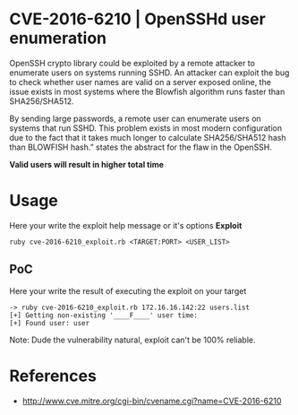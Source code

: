 # CVE-2016-6210 | OpenSSHd user enumeration
OpenSSH crypto library could be exploited by a remote attacker to enumerate users on systems running SSHD. An attacker can exploit the bug to check whether user names are valid on a server exposed online, the issue exists in most systems where the Blowfish algorithm runs faster than SHA256/SHA512.

By sending large passwords, a remote user can enumerate users on systems that run SSHD. This problem exists in most modern configuration due to the fact that it takes much longer to calculate SHA256/SHA512 hash than BLOWFISH hash.” states the abstract for the flaw in the OpenSSH.

**Valid users will result in higher total time**

# Usage
Here your write the exploit help message or it's options
**Exploit**
```
ruby cve-2016-6210_exploit.rb <TARGET:PORT> <USER_LIST>
```

## PoC
Here your write the result of executing the exploit on your target

```
-> ruby cve-2016-6210_exploit.rb 172.16.16.142:22 users.list
[+] Getting non-existing '____F____' user time: 
[+] Found user: user
```

Note: Dude the vulnerability natural, exploit can't be 100% reliable.

# References
- http://www.cve.mitre.org/cgi-bin/cvename.cgi?name=CVE-2016-6210

